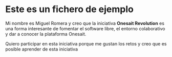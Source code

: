 # Este es un fichero de ejemplo

Mi nombre es Miguel Romera y creo que la iniciativa **Onesait Revolution** es una forma interesante de fomentar el software libre, el entorno colaborativo y dar a conocer la plataforma Onesait.

Quiero participar en esta iniciativa porque me gustan los retos y creo que es posible aprender de esta iniciativa

